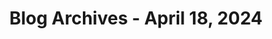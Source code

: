---
layout: category
title: "Blog Archives - April 18, 2024" 
category: "year-2024"
lang: en
permalink: '/category/2024/04/18'
path: '/category/2024/04/18'
pagination:
    enabled: true
    category: ["year-2024", "month-04", "day-18"]
    permalink: /page/:num/
    locale: en
---